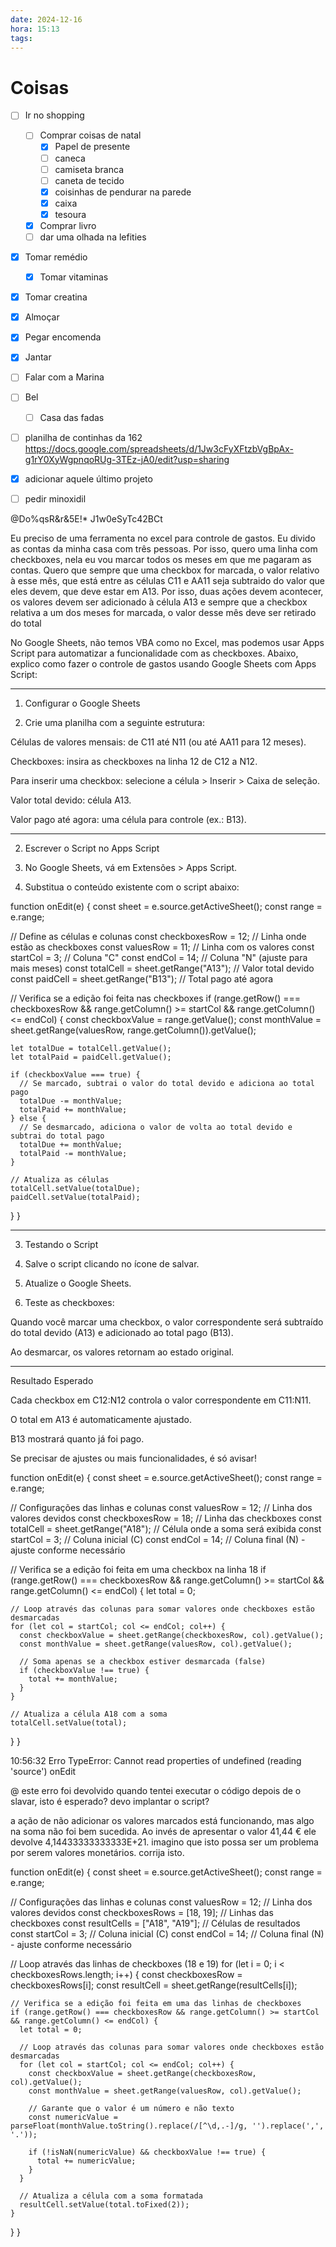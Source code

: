 ```yaml
---
date: 2024-12-16
hora: 15:13
tags:
---
```





# Coisas
- [ ] Ir no shopping
	- [ ] Comprar coisas de natal
		- [x] Papel de presente
		- [ ] caneca
		- [ ] camiseta branca
		- [ ] caneta de tecido
		- [x] coisinhas de pendurar na parede
		- [x] caixa
		- [x] tesoura
	- [x] Comprar livro
	- [ ] dar uma olhada na lefities
- [x] Tomar remédio
	- [x] Tomar vitaminas
- [x] Tomar creatina
- [x] Almoçar
- [x] Pegar encomenda
- [x] Jantar
- [ ] Falar com a Marina
- [ ] Bel
	- [ ] Casa das fadas
- [ ] planilha de continhas da 162  https://docs.google.com/spreadsheets/d/1Jw3cFyXFtzbVgBpAx-g1rY0XyWgpnqoRUg-3TEz-jA0/edit?usp=sharing
- [x] adicionar aquele último projeto
- [ ] pedir minoxidil


@Do%qsR&r&5E!*
J1w0eSyTc42BCt



Eu preciso de uma ferramenta no excel para controle de gastos. Eu divido as contas da minha casa com três pessoas. Por isso, quero uma linha com checkboxes, nela eu vou marcar todos os meses em que me pagaram as contas. Quero que sempre que uma checkbox for marcada, o valor relativo à esse mês, que está entre as células C11 e AA11 seja subtraido do valor que eles devem, que deve estar em A13. 
Por isso, duas ações devem acontecer, os valores devem ser adicionado à célula A13 e sempre que a checkbox relativa a um dos meses for marcada, o valor desse mês deve ser retirado do total


No Google Sheets, não temos VBA como no Excel, mas podemos usar Apps Script para automatizar a funcionalidade com as checkboxes. Abaixo, explico como fazer o controle de gastos usando Google Sheets com Apps Script:


---

1. Configurar o Google Sheets

1. Crie uma planilha com a seguinte estrutura:

Células de valores mensais: de C11 até N11 (ou até AA11 para 12 meses).

Checkboxes: insira as checkboxes na linha 12 de C12 a N12.

Para inserir uma checkbox: selecione a célula > Inserir > Caixa de seleção.


Valor total devido: célula A13.

Valor pago até agora: uma célula para controle (ex.: B13).





---

2. Escrever o Script no Apps Script

1. No Google Sheets, vá em Extensões > Apps Script.


2. Substitua o conteúdo existente com o script abaixo:



function onEdit(e) {
  const sheet = e.source.getActiveSheet();
  const range = e.range;

  // Define as células e colunas
  const checkboxesRow = 12; // Linha onde estão as checkboxes
  const valuesRow = 11; // Linha com os valores
  const startCol = 3; // Coluna "C"
  const endCol = 14; // Coluna "N" (ajuste para mais meses)
  const totalCell = sheet.getRange("A13"); // Valor total devido
  const paidCell = sheet.getRange("B13"); // Total pago até agora

  // Verifica se a edição foi feita nas checkboxes
  if (range.getRow() === checkboxesRow && range.getColumn() >= startCol && range.getColumn() <= endCol) {
    const checkboxValue = range.getValue();
    const monthValue = sheet.getRange(valuesRow, range.getColumn()).getValue();

    let totalDue = totalCell.getValue();
    let totalPaid = paidCell.getValue();

    if (checkboxValue === true) {
      // Se marcado, subtrai o valor do total devido e adiciona ao total pago
      totalDue -= monthValue;
      totalPaid += monthValue;
    } else {
      // Se desmarcado, adiciona o valor de volta ao total devido e subtrai do total pago
      totalDue += monthValue;
      totalPaid -= monthValue;
    }

    // Atualiza as células
    totalCell.setValue(totalDue);
    paidCell.setValue(totalPaid);
  }
}


---

3. Testando o Script

1. Salve o script clicando no ícone de salvar.


2. Atualize o Google Sheets.


3. Teste as checkboxes:

Quando você marcar uma checkbox, o valor correspondente será subtraído do total devido (A13) e adicionado ao total pago (B13).

Ao desmarcar, os valores retornam ao estado original.





---

Resultado Esperado

Cada checkbox em C12:N12 controla o valor correspondente em C11:N11.

O total em A13 é automaticamente ajustado.

B13 mostrará quanto já foi pago.


Se precisar de ajustes ou mais funcionalidades, é só avisar!



function onEdit(e) {
  const sheet = e.source.getActiveSheet();
  const range = e.range;

  // Configurações das linhas e colunas
  const valuesRow = 12; // Linha dos valores devidos
  const checkboxesRow = 18; // Linha das checkboxes
  const totalCell = sheet.getRange("A18"); // Célula onde a soma será exibida
  const startCol = 3; // Coluna inicial (C)
  const endCol = 14; // Coluna final (N) - ajuste conforme necessário

  // Verifica se a edição foi feita em uma checkbox na linha 18
  if (range.getRow() === checkboxesRow && range.getColumn() >= startCol && range.getColumn() <= endCol) {
    let total = 0;

    // Loop através das colunas para somar valores onde checkboxes estão desmarcadas
    for (let col = startCol; col <= endCol; col++) {
      const checkboxValue = sheet.getRange(checkboxesRow, col).getValue();
      const monthValue = sheet.getRange(valuesRow, col).getValue();

      // Soma apenas se a checkbox estiver desmarcada (false)
      if (checkboxValue !== true) {
        total += monthValue;
      }
    }

    // Atualiza a célula A18 com a soma
    totalCell.setValue(total);
  }
}


10:56:32
Erro
TypeError: Cannot read properties of undefined (reading 'source')
onEdit

@
este erro foi devolvido quando tentei executar o código depois de o slavar, isto é esperado? devo implantar o script?

a ação de não adicionar os valores marcados está funcionando, mas algo na soma não foi bem sucedida. Ao invés de apresentar o valor 41,44 € ele devolve 4,14433333333333E+21. imagino que isto possa ser um problema por serem valores monetários. corrija isto.


function onEdit(e) {
  const sheet = e.source.getActiveSheet();
  const range = e.range;

  // Configurações das linhas e colunas
  const valuesRow = 12; // Linha dos valores devidos
  const checkboxesRows = [18, 19]; // Linhas das checkboxes
  const resultCells = ["A18", "A19"]; // Células de resultados
  const startCol = 3; // Coluna inicial (C)
  const endCol = 14; // Coluna final (N) - ajuste conforme necessário

  // Loop através das linhas de checkboxes (18 e 19)
  for (let i = 0; i < checkboxesRows.length; i++) {
    const checkboxesRow = checkboxesRows[i];
    const resultCell = sheet.getRange(resultCells[i]);

    // Verifica se a edição foi feita em uma das linhas de checkboxes
    if (range.getRow() === checkboxesRow && range.getColumn() >= startCol && range.getColumn() <= endCol) {
      let total = 0;

      // Loop através das colunas para somar valores onde checkboxes estão desmarcadas
      for (let col = startCol; col <= endCol; col++) {
        const checkboxValue = sheet.getRange(checkboxesRow, col).getValue();
        const monthValue = sheet.getRange(valuesRow, col).getValue();

        // Garante que o valor é um número e não texto
        const numericValue = parseFloat(monthValue.toString().replace(/[^\d,.-]/g, '').replace(',', '.'));

        if (!isNaN(numericValue) && checkboxValue !== true) {
          total += numericValue;
        }
      }

      // Atualiza a célula com a soma formatada
      resultCell.setValue(total.toFixed(2));
    }
  }
}


